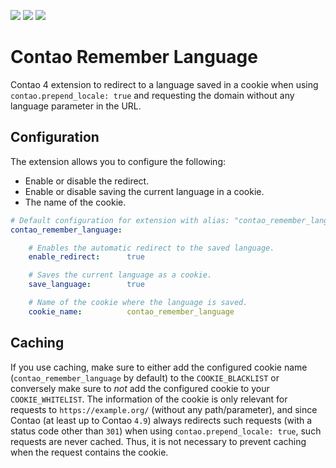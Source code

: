 [![](https://img.shields.io/maintenance/yes/2020.svg)](https://github.com/inspiredminds/contao-remember-language)
[![](https://img.shields.io/packagist/v/inspiredminds/contao-remember-language.svg)](https://packagist.org/packages/inspiredminds/contao-remember-language)
[![](https://img.shields.io/packagist/dt/inspiredminds/contao-remember-language.svg)](https://packagist.org/packages/inspiredminds/contao-remember-language)

Contao Remember Language
=====================

Contao 4 extension to redirect to a language saved in a cookie when using `contao.prepend_locale: true` and requesting the domain without any language parameter in the URL.

## Configuration

The extension allows you to configure the following:

* Enable or disable the redirect.
* Enable or disable saving the current language in a cookie.
* The name of the cookie.

```yml
# Default configuration for extension with alias: "contao_remember_language"
contao_remember_language:

    # Enables the automatic redirect to the saved language.
    enable_redirect:      true

    # Saves the current language as a cookie.
    save_language:        true

    # Name of the cookie where the language is saved.
    cookie_name:          contao_remember_language
```

## Caching

If you use caching, make sure to either add the configured cookie name (`contao_remember_language` by default) to the `COOKIE_BLACKLIST` or conversely make sure to _not_ add the configured cookie to your `COOKIE_WHITELIST`. The information of the cookie is only relevant for requests to `https://example.org/` (without any path/parameter), and since Contao (at least up to Contao `4.9`) always redirects such requests (with a status code other than `301`) when using `contao.prepend_locale: true`, such requests are never cached. Thus, it is not necessary to prevent caching when the request contains the cookie.
